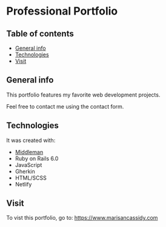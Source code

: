 
# Professional Portfolio

## Table of contents
* [General info](#general-info)
* [Technologies](#technologies)
* [Visit](#visit)

## General info
This portfolio features my favorite web development projects.

Feel free to contact me using the contact form.
	
## Technologies
It was created with:
* [Middleman](https://middlemanapp.com/)
* Ruby on Rails 6.0
* JavaScript
* Gherkin
* HTML/SCSS
* Netlify
	
## Visit
To vist this portfolio, go to: https://www.marisancassidy.com
